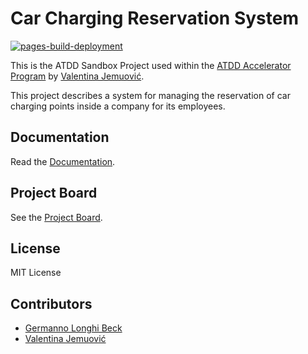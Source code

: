 # Car Charging Reservation System

[![pages-build-deployment](https://github.com/longhibeck/car-charging-reservation-system/actions/workflows/pages/pages-build-deployment/badge.svg)](https://github.com/longhibeck/car-charging-reservation-system/actions/workflows/pages/pages-build-deployment)

This is the ATDD Sandbox Project used within the [ATDD Accelerator Program](https://atdd-accelerator.optivem.com/) by [Valentina Jemuović](https://www.linkedin.com/in/valentinajemuovic/).

This project describes a system for managing the reservation of car charging points inside a company for its employees.

## Documentation

Read the [Documentation](https://longhibeck.github.io/car-charging-reservation-system/).

## Project Board

See the [Project Board](https://github.com/users/longhibeck/projects/2/views/1).

## License

MIT License

## Contributors

- [Germanno Longhi Beck](https://www.linkedin.com/in/germanno/)
- [Valentina Jemuović](https://www.linkedin.com/in/valentinajemuovic/)
